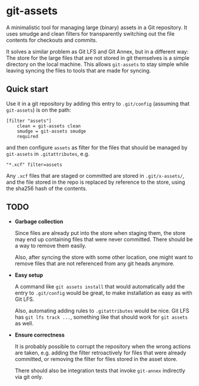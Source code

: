 # git-assets

A minimalistic tool for managing large (binary) assets in a Git repository.
It uses smudge and clean filters for transparently switching out the file contents
for checkouts and commits.

It solves a similar problem as Git LFS and Git Annex, but in a different way:
The store for the large files that are not stored in git themselves is a simple directory on the local machine.
This allows `git-assets` to stay simple while leaving syncing the files to tools that are made for syncing.

## Quick start

Use it in a git repository by adding this entry to `.git/config` (assuming that `git-assets`) is on the path:

```
[filter "assets"]
	clean = git-assets clean
	smudge = git-assets smudge
	required
```

and then configure `assets` as filter for the files that should be managed by `git-assets` in `.gitattributes`, e.g.

```
"*.xcf" filter=assets
```

Any `.xcf` files that are staged or committed are stored in `.git/x-assets/`, and the file stored in the repo is replaced by reference to the store, using the sha256 hash of the contents.

## TODO

- **Garbage collection**

  Since files are already put into the store when staging them, the store may end up containing files that were never committed. There should be a way to remove them easily.

  Also, after syncing the store with some other location, one might want to remove files that are not referenced from any git heads anymore.

- **Easy setup**

  A command like `git assets install` that would automatically add the entry to `.git/config` would be great, to make installation as easy as with Git LFS.

  Also, automating adding rules to `.gitattributes` would be nice. Git LFS has `git lfs track ...`, something like that should work for `git assets` as well.

- **Ensure correctness**

  It is probably possible to corrupt the repository when the wrong actions are taken, e.g. adding the filter retroactively for files that were already committed, or removing the filter for files stored in the asset store.

  There should also be integration tests that invoke `git-annex` indirectly via git only.
